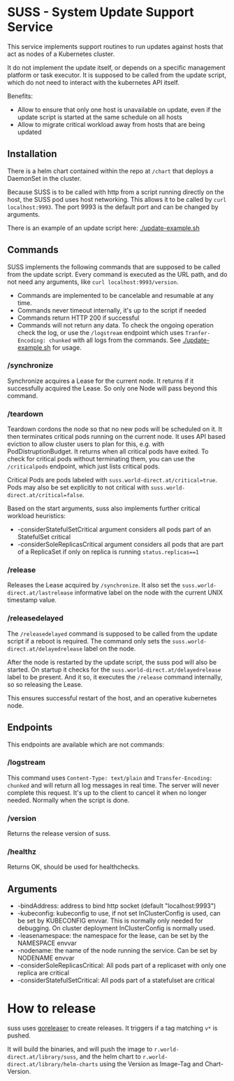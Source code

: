 # SUSS - System Update Support Service

This service implements support routines to run updates against hosts that act
as nodes of a Kubernetes cluster.

It do not implement the update itself, or depends on a specific management 
platform or task executor. It is supposed to be called from the update script, 
which do not need to interact with the kubernetes API itself.

Benefits:

* Allow to ensure that only one host is unavailable on update, even if the update
script is started at the same schedule on all hosts
* Allow to migrate critical workload away from hosts that are being updated

## Installation

There is a helm chart contained within the repo at `/chart` that deploys a DaemonSet
in the cluster.

Because SUSS is to be called with http from a script running directly on the host, 
the SUSS pod uses host networking. This allows it to be called by `curl localhost:9993`.
The port 9993 is the default port and can be changed by arguments.

There is an example of an update script here: [./update-example.sh](update-example.sh)

## Commands

SUSS implements the following commands that are supposed to be called from the 
update script. Every command is executed as the URL path, and do not need any arguments,
like `curl localhost:9993/version`.

* Commands are implemented to be cancelable and resumable at any time.
* Commands never timeout internally, it's up to the script if needed
* Commands return HTTP 200 if successful
* Commands will not return any data. To check the ongoing operation check the log,
or use the `/logstream` endpoint which uses `Tranfer-Encoding: chunked` with all 
logs from the commands. See [./update-example.sh](update-example.sh) for usage.

### /synchronize

Synchronize acquires a Lease for the current node. It returns if it successfully 
acquired the Lease. So only one Node will pass beyond this command.

### /teardown

Teardown cordons the node so that no new pods will be scheduled on it. 
It then terminates critical pods running on the current node. It uses API based 
eviction to allow cluster users to plan for this, e.g. with PodDistruptionBudget. 
It returns when all critical pods have exited. To check for critical pods without 
terminating them, you can use the `/criticalpods` endpoint, which just lists critical 
pods.

Critical Pods are pods labeled with `suss.world-direct.at/critical=true`. Pods 
may also be set explicitly to not critical with `suss.world-direct.at/critical=false`.

Based on the start arguments, suss also implements further critical workload heuristics:

* -considerStatefulSetCritical argument considers all pods part of an StatefulSet critical
* -considerSoleReplicasCritical argument considers all pods that are part of a
ReplicaSet if only on replica is running `status.replicas==1`

### /release

Releases the Lease acquired by `/synchronize`. It also set the `suss.world-direct.at/lastrelease` 
informative label on the node with the current UNIX timestamp value.

### /releasedelayed

The `/releasedelayed` command is supposed to be called from the update script 
if a reboot is required. The command only sets the `suss.world-direct.at/delayedrelease` 
label on the node.

After the node is restarted by the update script, the suss pod will also be started.
On startup it checks for the `suss.world-direct.at/delayedrelease` label to be 
present. And it so, it executes the `/release` command internally, so so releasing
the Lease.

This ensures successful restart of the host, and an operative kubernetes node.

## Endpoints

This endpoints are available which are not commands:

### /logstream

This command uses `Content-Type: text/plain` and `Transfer-Encoding: chunked` and
will return all log messages in real time. The server will never complete this 
request. It's up to the client to cancel it when no longer needed. Normally when 
the script is done.

### /version

Returns the release version of suss.

### /healthz

Returns OK, should be used for healthchecks.

## Arguments

*  -bindAddress: address to bind http socket (default "localhost:9993")
*  -kubeconfig: kubeconfig to use, if not set InClusterConfig is used, can be set by KUBECONFIG envvar.
This is normally only needed for debugging. On cluster deployment InClusterConfig is normally used.
*  -leasenamespace: the namespace for the lease, can be set by the NAMESPACE envvar
*  -nodename: the name of the node running the service. Can be set by NODENAME envvar
*  -considerSoleReplicasCritical: All pods part of a replicaset with only one replica are critical
*  -considerStatefulSetCritical: All pods part of a statefulset are critical

# How to release

suss uses [goreleaser](https://github.com/goreleaser/) to create releases.
It triggers if a tag matching `v*` is pushed.

It will build the binaries, and will push the image to `r.world-direct.at/library/suss`,
and the helm chart to `r.world-direct.at/library/helm-charts` using the Version 
as Image-Tag and Chart-Version.